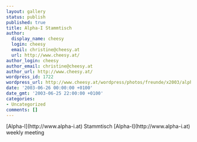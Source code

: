 ```yaml
---
layout: gallery
status: publish
published: true
title: Alpha-I Stammtisch
author:
  display_name: cheesy
  login: cheesy
  email: christine@cheesy.at
  url: http://www.cheesy.at/
author_login: cheesy
author_email: christine@cheesy.at
author_url: http://www.cheesy.at/
wordpress_id: 1722
wordpress_url: http://www.cheesy.at/wordpress/photos/freunde/x2003/alpha-i-stammtisch/
date: '2003-06-26 00:00:00 +0100'
date_gmt: '2003-06-25 22:00:00 +0100'
categories:
- Uncategorized
comments: []
---
```

<!--:de-->[Alpha-I](http://www.alpha-i.at) Stammtisch
<!--:--><!--:en-->[Alpha-I](http://www.alpha-i.at) weekly meeting
<!--:-->
